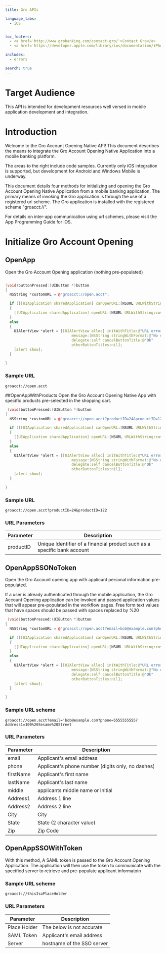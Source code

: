 ```yaml
---
title: Gro APIs

language_tabs:
  - iOS


toc_footers:
  - <a href='http://www.grobanking.com/contact-gro/'>Contact Gro</a>
  - <a href='https://developer.apple.com/library/ios/documentation/iPhone/Conceptual/iPhoneOSProgrammingGuide/Inter-AppCommunication/Inter-AppCommunication.html#//apple_ref/doc/uid/TP40007072-CH6-SW1'>Apple URL Schemes Programming Guide</a>

includes:
  - errors

search: true
---
```


# Target Audience

This API is intended for development resources well versed in mobile application development and integration.


# Introduction

Welcome to the Gro Account Opening Native API!  This document describes the means  to integrate the Gro Account Opening Native Application into a mobile banking platform.

The areas to the right include code samples.  Currently only iOS integration is supported, but development for Android and Windows Mobile is underway. 

This document details four methods for initializing and opening the Gro Account Opening Native Application from a mobile banking application.  The primary means of invoking the Gro application is through the use of a registered url scheme.  The Gro application is installed with the registered scheme "groacct://".

For details on inter-app communication using url schemes, please visit the App Programming Guide for iOS.


# Initialize Gro Account Opening

## OpenApp

Open the Gro Account Opening application (nothing pre-populated)

```c++

(void)buttonPressed:(UIButton *)button
{
  NSString *customURL = @"groacct://open.acct";

  if ([[UIApplication sharedApplication] canOpenURL:[NSURL URLWithString:customURL]])
  {
    [[UIApplication sharedApplication] openURL:[NSURL URLWithString:customURL]];
  }
  else
  {
    UIAlertView *alert = [[UIAlertView alloc] initWithTitle:@"URL error"
                              message:[NSString stringWithFormat:@"No custom URL defined for %@", customURL]
                              delegate:self cancelButtonTitle:@"Ok" 
                              otherButtonTitles:nil];
    [alert show];
  }

}

```


### Sample URL 
`groacct://open.acct`


##OpenAppWithProducts
Open the Gro Account Opening Native App with specific products pre-selected in the shopping cart.


```c++
 (void)buttonPressed:(UIButton *)button
{
  NSString *customURL = @"groacct://open.acct?productID=24&productID=122";

  if ([[UIApplication sharedApplication] canOpenURL:[NSURL URLWithString:customURL]])
  {
    [[UIApplication sharedApplication] openURL:[NSURL URLWithString:customURL]];
  }
  else
  {
    UIAlertView *alert = [[UIAlertView alloc] initWithTitle:@"URL error"
                              message:[NSString stringWithFormat:@"No custom URL defined for %@", customURL]
                              delegate:self cancelButtonTitle:@"Ok" 
                              otherButtonTitles:nil];
    [alert show];
  }

}
```


### Sample URL 
`groacct://open.acct?productID=24&productID=122`

### URL Parameters
Parameter | Description
--------- | -----------
productID | Unique Identifier of a financial product such as a specific bank account


## OpenAppSSONoToken

Open the Gro Account opening app with applicant personal information pre-populated.

If a user is already authenticated through the mobile application, the Gro Account Opening application can be invoked and passed application values that will appear pre-populated in the workflow pages. Free form text values that have spaces should be passed with spaces replaced by %20


```c++
 (void)buttonPressed:(UIButton *)button
{
  NSString *customURL = @"groacct://open.acct?email=bob@example.com?phone=5555555555?Address1=100%20Sesame%20Street";

  if ([[UIApplication sharedApplication] canOpenURL:[NSURL URLWithString:customURL]])
  {
    [[UIApplication sharedApplication] openURL:[NSURL URLWithString:customURL]];
  }
  else
  {
    UIAlertView *alert = [[UIAlertView alloc] initWithTitle:@"URL error"
                              message:[NSString stringWithFormat:@"No custom URL defined for %@", customURL]
                              delegate:self cancelButtonTitle:@"Ok" 
                              otherButtonTitles:nil];
    [alert show];
  }

}

```



### Sample URL scheme

`groacct://open.acct?email='bob@example.com?phone=5555555555?Address1=100%20Sesame%20Street`

### URL Parameters

Parameter | Description
--------- | -----------
email | Applicant's email address
phone | Applicant's phone number (digits only, no dashes)
firstName | Applicant's first name
lastName | Applicant's last name
middle | applicants middle name or initial
Address1 | Address 1 line
Address2 | Address 2 line
City | City 
State | State (2 character value)
Zip | Zip Code

## OpenAppSSOWithToken

With this method, A SAML token is passed to the Gro Account Opening Application.
The application will then use the token to communicate with the specified server to retrieve and pre-populate applicant informatoin




### Sample URL scheme

`groacct://thisIsaPlaceHolder`

### URL Parameters

Parameter | Description
--------- | -----------
Place Holder | The below is not accurate
SAML Token | Applicant's email address
Server | hostname of the SSO server

